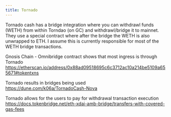 ```yaml
---
title: Tornado
---
```


Tornado cash has a bridge integration where you can withdrawl funds (WETH) from within Torndao (on GC) and withdrawl/bridge it to mainnet. They use a special contract where after the bridge the WETH is also unwrapped to ETH. I assume this is currently responsible for most of the WETH bridge transactions.

Gnosis Chain - Omnibridge contract shows that most ingress is through Tornado
https://etherscan.io/address/0x88ad09518695c6c3712ac10a214be5109a655671#tokentxns

Tornado results in bridges being used
https://dune.com/k06a/TornadoCash-Nova

Tornado allows for the users to pay for withdrawal transaction execution
https://docs.tokenbridge.net/eth-xdai-amb-bridge/transfers-with-covered-gas-fees